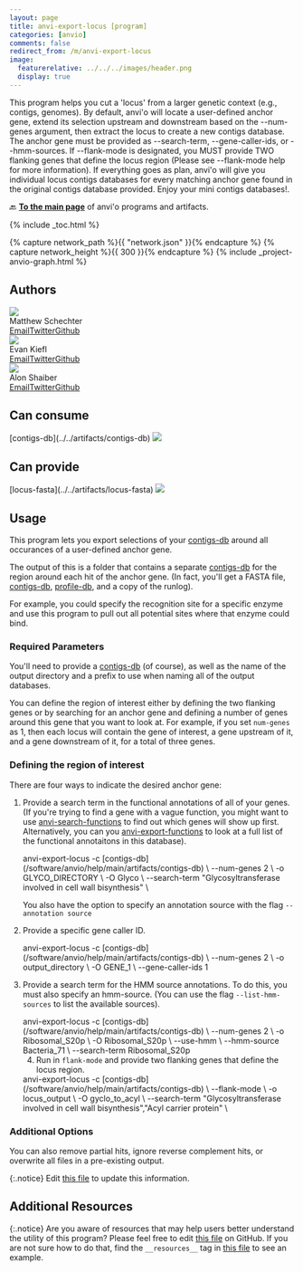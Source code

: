 ```yaml
---
layout: page
title: anvi-export-locus [program]
categories: [anvio]
comments: false
redirect_from: /m/anvi-export-locus
image:
  featurerelative: ../../../images/header.png
  display: true
---
```


This program helps you cut a &#x27;locus&#x27; from a larger genetic context (e.g., contigs, genomes). By default, anvi&#x27;o will locate a user-defined anchor gene, extend its selection upstream and downstream based on the --num-genes argument, then extract the locus to create a new contigs database. The anchor gene must be provided as --search-term, --gene-caller-ids, or --hmm-sources. If --flank-mode is designated, you MUST provide TWO flanking genes that define the locus region (Please see --flank-mode help for more information). If everything goes as plan, anvi&#x27;o will give you individual locus contigs databases for every matching anchor gene found in the original contigs database provided. Enjoy your mini contigs databases!.

🔙 **[To the main page](../../)** of anvi'o programs and artifacts.


{% include _toc.html %}
<div id="svg" class="subnetwork"></div>
{% capture network_path %}{{ "network.json" }}{% endcapture %}
{% capture network_height %}{{ 300 }}{% endcapture %}
{% include _project-anvio-graph.html %}


## Authors

<div class="page-author"><div class="page-author-info"><div class="page-person-photo"><img class="page-person-photo-img" src="../../images/authors/mschecht.jpg" /></div><div class="page-person-info-box"><span class="page-author-name">Matthew Schechter</span><div class="page-author-social-box"><a href="mailto:mschechter@uchicago.edu" class="person-social" target="_blank"><i class="fa fa-fw fa-envelope-square"></i>Email</a><a href="http://twitter.com/mschecht_bio" class="person-social" target="_blank"><i class="fa fa-fw fa-twitter-square"></i>Twitter</a><a href="http://github.com/mschecht" class="person-social" target="_blank"><i class="fa fa-fw fa-github"></i>Github</a></div></div></div></div>

<div class="page-author"><div class="page-author-info"><div class="page-person-photo"><img class="page-person-photo-img" src="../../images/authors/ekiefl.jpg" /></div><div class="page-person-info-box"><span class="page-author-name">Evan Kiefl</span><div class="page-author-social-box"><a href="mailto:kiefl.evan@gmail.com" class="person-social" target="_blank"><i class="fa fa-fw fa-envelope-square"></i>Email</a><a href="http://twitter.com/evankiefl" class="person-social" target="_blank"><i class="fa fa-fw fa-twitter-square"></i>Twitter</a><a href="http://github.com/ekiefl" class="person-social" target="_blank"><i class="fa fa-fw fa-github"></i>Github</a></div></div></div></div>

<div class="page-author"><div class="page-author-info"><div class="page-person-photo"><img class="page-person-photo-img" src="../../images/authors/ShaiberAlon.jpg" /></div><div class="page-person-info-box"><span class="page-author-name">Alon Shaiber</span><div class="page-author-social-box"><a href="mailto:alon.shaiber@gmail.com" class="person-social" target="_blank"><i class="fa fa-fw fa-envelope-square"></i>Email</a><a href="http://twitter.com/alon_shaiber" class="person-social" target="_blank"><i class="fa fa-fw fa-twitter-square"></i>Twitter</a><a href="http://github.com/ShaiberAlon" class="person-social" target="_blank"><i class="fa fa-fw fa-github"></i>Github</a></div></div></div></div>



## Can consume


<p style="text-align: left" markdown="1"><span class="artifact-r">[contigs-db](../../artifacts/contigs-db) <img src="../../images/icons/DB.png" class="artifact-icon-mini" /></span></p>


## Can provide


<p style="text-align: left" markdown="1"><span class="artifact-p">[locus-fasta](../../artifacts/locus-fasta) <img src="../../images/icons/FASTA.png" class="artifact-icon-mini" /></span></p>


## Usage


This program lets you export selections of your <span class="artifact-n">[contigs-db](/software/anvio/help/main/artifacts/contigs-db)</span> around all occurances of a user-defined anchor gene. 

The output of this is a folder that contains a separate <span class="artifact-n">[contigs-db](/software/anvio/help/main/artifacts/contigs-db)</span> for the region around each hit of the anchor gene. (In fact, you'll get a FASTA file, <span class="artifact-n">[contigs-db](/software/anvio/help/main/artifacts/contigs-db)</span>, <span class="artifact-n">[profile-db](/software/anvio/help/main/artifacts/profile-db)</span>, and a copy of the runlog).

For example, you could specify the recognition site for a specific enzyme and use this program to pull out all potential sites where that enzyme could bind. 

### Required Parameters

You'll need to provide a <span class="artifact-n">[contigs-db](/software/anvio/help/main/artifacts/contigs-db)</span> (of course), as well as the name of the output directory and a prefix to use when naming all of the output databases. 

You can define the region of interest either by defining the two flanking genes or by searching for an anchor gene and defining a number of genes around this gene that you want to look at. For example, if you set `num-genes` as 1, then each locus will contain the gene of interest, a gene upstream of it, and a gene downstream of it, for a total of three genes. 

### Defining the region of interest

There are four ways to indicate the desired anchor gene:

1. Provide a search term in the functional annotations of all of your genes. (If you're trying to find a gene with a vague function, you might want to use <span class="artifact-n">[anvi-search-functions](/software/anvio/help/main/programs/anvi-search-functions)</span> to find out which genes will show up first. Alternatively, you can you <span class="artifact-n">[anvi-export-functions](/software/anvio/help/main/programs/anvi-export-functions)</span> to look at a full list of the functional annotaitons in this database). 

    <div class="codeblock" markdown="1">
    anvi&#45;export&#45;locus &#45;c <span class="artifact&#45;n">[contigs&#45;db](/software/anvio/help/main/artifacts/contigs&#45;db)</span> \
                      &#45;&#45;num&#45;genes 2 \
                      &#45;o GLYCO_DIRECTORY \
                      &#45;O Glyco \
                      &#45;&#45;search&#45;term "Glycosyltransferase involved in cell wall bisynthesis" \ 
    </div>
    
    You also have the option to specify an annotation source with the flag `--annotation source`

2.  Provide a specific gene caller ID. 

    <div class="codeblock" markdown="1">
    anvi&#45;export&#45;locus &#45;c <span class="artifact&#45;n">[contigs&#45;db](/software/anvio/help/main/artifacts/contigs&#45;db)</span> \
                      &#45;&#45;num&#45;genes 2 \
                      &#45;o output_directory \
                      &#45;O GENE_1 \
                      &#45;&#45;gene&#45;caller&#45;ids 1
    </div>

3. Provide a search term for the HMM source annotations. To do this, you must also specify an hmm-source. (You can use the flag `--list-hmm-sources` to list the available sources). 

    <div class="codeblock" markdown="1">
    anvi&#45;export&#45;locus &#45;c <span class="artifact&#45;n">[contigs&#45;db](/software/anvio/help/main/artifacts/contigs&#45;db)</span> \
                      &#45;&#45;num&#45;genes 2 \
                      &#45;o Ribosomal_S20p \
                      &#45;O Ribosomal_S20p \
                      &#45;&#45;use&#45;hmm \
                      &#45;&#45;hmm&#45;source Bacteria_71 \
                      &#45;&#45;search&#45;term Ribosomal_S20p
    </div>
    
    4. Run in `flank-mode` and provide two flanking genes that define the locus region.
    
    <div class="codeblock" markdown="1">
    anvi&#45;export&#45;locus &#45;c <span class="artifact&#45;n">[contigs&#45;db](/software/anvio/help/main/artifacts/contigs&#45;db)</span> \
                      &#45;&#45;flank&#45;mode \
                      &#45;o locus_output \
                      &#45;O gyclo_to_acyl \
                      &#45;&#45;search&#45;term "Glycosyltransferase involved in cell wall bisynthesis","Acyl carrier protein" \ 
    </div>

### Additional Options 

You can also remove partial hits, ignore reverse complement hits, or overwrite all files in a pre-existing output. 


{:.notice}
Edit [this file](https://github.com/merenlab/anvio/tree/master/anvio/docs/programs/anvi-export-locus.md) to update this information.


## Additional Resources



{:.notice}
Are you aware of resources that may help users better understand the utility of this program? Please feel free to edit [this file](https://github.com/merenlab/anvio/tree/master/bin/anvi-export-locus) on GitHub. If you are not sure how to do that, find the `__resources__` tag in [this file](https://github.com/merenlab/anvio/blob/master/bin/anvi-interactive) to see an example.
